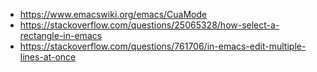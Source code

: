 - https://www.emacswiki.org/emacs/CuaMode
- https://stackoverflow.com/questions/25065328/how-select-a-rectangle-in-emacs
- https://stackoverflow.com/questions/761706/in-emacs-edit-multiple-lines-at-once